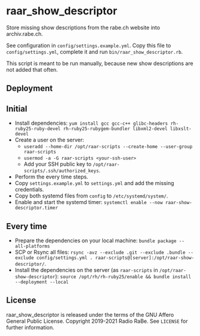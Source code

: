 # raar_show_descriptor

Store missing show descriptions from the rabe.ch website into archiv.rabe.ch.

See configuration in `config/settings.example.yml`. Copy this file to `config/settings.yml`, complete it and run `bin/raar_show_descriptor.rb`.

This script is meant to be run manually, because new show descriptions are not added that often.


## Deployment

## Initial

* Install dependencies: `yum install gcc gcc-c++ glibc-headers rh-ruby25-ruby-devel rh-ruby25-rubygem-bundler libxml2-devel libxslt-devel`
* Create a user on the server:
  * `useradd --home-dir /opt/raar-scripts --create-home --user-group raar-scripts`
  * `usermod -a -G raar-scripts <your-ssh-user>`
  * Add your SSH public key to `/opt/raar-scripts/.ssh/authorized_keys`.
* Perform the every time steps.
* Copy `settings.example.yml` to `settings.yml` and add the missing credentials.
* Copy both systemd files from `config` to `/etc/systemd/system/`.
* Enable and start the systemd timer: `systemctl enable --now raar-show-descriptor.timer`

## Every time

* Prepare the dependencies on your local machine: `bundle package --all-platforms`
* SCP or Rsync all files: `rsync -avz --exclude .git --exclude .bundle --exclude config/settings.yml . raar-scripts@[server]:/opt/raar-show-descriptor/`.
* Install the dependencies on the server (as `raar-scripts` in `/opt/raar-show-descriptor`):
  `source /opt/rh/rh-ruby25/enable && bundle install --deployment --local`


## License

raar_show_descriptor is released under the terms of the GNU Affero General Public License.
Copyright 2019-2021 Radio RaBe.
See `LICENSE` for further information.
